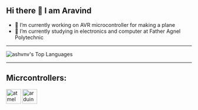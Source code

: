 ## Hi there 👋 I am Aravind

- 🔭 I’m currently working on AVR microcontroller for making a plane
- 🌱 I’m currently studying in electronics and computer at Father Agnel Polytechnic

---

<!-- Light mode image -->
<picture>
  <source 
    srcset="https://github-readme-stats.vercel.app/api/top-langs/?username=Pie1722&theme=light&show_icons=true&hide_border=false&layout=compact" 
    media="(prefers-color-scheme: light)" />
  
<!-- Dark mode image -->
  <img 
    src="https://github-readme-stats.vercel.app/api/top-langs/?username=Pie1722&theme=dark&show_icons=true&hide_border=false&layout=compact" 
    alt="ashvnv's Top Languages" />
</picture>

---

## Micrcontrollers:

<p align="left">
  <img height="40" alt="atmel" src="https://github.com/user-attachments/assets/b7656ee2-d5a6-47bc-aca4-306a4a2a773e" />
  <img height="40" alt="arduino" src="https://github.com/user-attachments/assets/9568a9db-437c-41cc-b902-73f8d1b4d252" />
</p>
